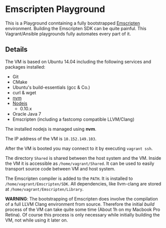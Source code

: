 # Emscripten Playground

This is a Playground conntaining a fully bootstrapped [Emscripten](https://github.com/kripken/emscripten) environment. Building the Emscripten SDK can be quite painful. This Vagrant/Ansible playgrounds fully automates every part of it.

## Details

The VM is based on Ubuntu 14.04 including the following services and packages
installed:

- Git
- CMake
- Ubuntu's build-essentials (gcc & Co.)
- curl & wget
- [nvm](https://github.com/creationix/nvm)
- [Nodejs](http://nodejs.org/)
    - 0.10.x
- Oracle Java 7
- Emscripten (including a fastcomp compatible LLVM/Clang)

The installed nodejs is managed using **nvm**.

The IP address of the VM is `10.152.149.103`.

After the VM is booted you may connect to it by executing `vagrant ssh`.

The directory `Shared` is shared between the host system and the VM. Inside the
VM it is accessible as `/home/vagrant/Shared`. It can be used to easily transport
source code between VM and host system.

The Emscripten compiler is added to the `PATH`. It is installed to
`/home/vagrant/Emscripten/SDK`. All dependencies, like llvm-clang are stored at
`/home/vagrant/Emscripten/Library`.

**WARNING**: The bootstrapping of Emscripten does involve the compilation of
a full LLVM Clang environment from source. Therefore the initial *build* process of the
VM can take quite some time (About 1h on my Macbook Pro Retina). Of course this
process is only necessary while initially building the VM, not while using it
later on.

